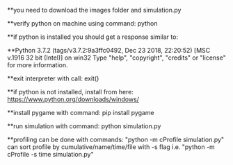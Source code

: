 **you need to download the images folder and simulation.py

**verify python on machine using command:
python

**if python is installed you should get a response similar to: 

**Python 3.7.2 (tags/v3.7.2:9a3ffc0492, Dec 23 2018, 22:20:52) [MSC v.1916 32 bit (Intel)] on win32
Type "help", "copyright", "credits" or "license" for more information.
>>>

**exit interpreter with call: exit()
                                                
**if python is not installed, install from here: https://www.python.org/downloads/windows/

**install pygame with command: pip install pygame

**run simulation with command: python simulation.py

**profiling can be done with commands: "python -m cProfile simulation.py"
can sort profile by cumulative/name/time/file with -s flag i.e. "python -m cProfile -s time simulation.py"
